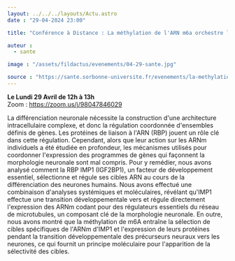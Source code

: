 ```yaml
---
layout: ../../../layouts/Actu.astro
date : "29-04-2024 23:00"

title: "Conférence à Distance : La méthylation de l'ARN m6a orchestre la régulation des microtubules par IMP1 pendant la différenciation des motoneurones humains"

auteur :
  - sante

image : "/assets/fildactus/evenements/04-29-sante.jpg"

source : "https://sante.sorbonne-universite.fr/evenements/la-methylation-de-larn-m6a-orchestre-la-regulation-des-microtubules-par-imp1-pendant-la"
---
```


__Le Lundi 29 Avril de 12h à 13h__  
Zoom : https://zoom.us/j/98047846029

La différenciation neuronale nécessite la construction d'une architecture intracellulaire complexe, et donc la régulation coordonnée d'ensembles définis de gènes. Les protéines de liaison à l'ARN (RBP) jouent un rôle clé dans cette régulation. Cependant, alors que leur action sur les ARNm individuels a été étudiée en profondeur, les mécanismes utilisés pour coordonner l'expression des programmes de gènes qui façonnent la morphologie neuronale sont mal compris. Pour y remédier, nous avons analysé comment la RBP IMP1 (IGF2BP1), un facteur de développement essentiel, sélectionne et régule ses cibles ARN au cours de la différenciation des neurones humains. Nous avons effectué une combinaison d'analyses systémiques et moléculaires, révélant qu'IMP1 effectue une transition développementale vers et régule directement l'expression des ARNm codant pour des régulateurs essentiels du réseau de microtubules, un composant clé de la morphologie neuronale. En outre, nous avons montré que la méthylation de m6A entraîne la sélection de cibles spécifiques de l'ARNm d'IMP1 et l'expression de leurs protéines pendant la transition développementale des précurseurs neuraux vers les neurones, ce qui fournit un principe moléculaire pour l'apparition de la sélectivité des cibles.
